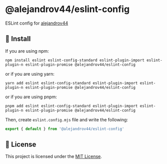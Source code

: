 # @alejandrov44/eslint-config

ESLint config for [alejandrov44](https://github.com/alejandrov44)

## 🚀 Install

If you are using npm:

```shell
npm install eslint eslint-config-standard eslint-plugin-import eslint-plugin-n eslint-plugin-promise @alejandrov44/eslint-config
```

or if you are using yarn:

```shell
yarn add eslint eslint-config-standard eslint-plugin-import eslint-plugin-n eslint-plugin-promise @alejandrov44/eslint-config
```

or if you are using pnpm:

```shell
pnpm add eslint eslint-config-standard eslint-plugin-import eslint-plugin-n eslint-plugin-promise @alejandrov44/eslint-config
```

Then, create `eslint.config.mjs` file and write the following:

```js
export { default } from '@alejandrov44/eslint-config'
```

## 📑 License

This project is licensed under the [MIT License](LICENSE).